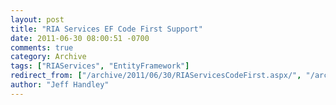 ```yaml
---
layout: post
title: "RIA Services EF Code First Support"
date: 2011-06-30 08:00:51 -0700
comments: true
category: Archive
tags: ["RIAServices", "EntityFramework"]
redirect_from: ["/archive/2011/06/30/RIAServicesCodeFirst.aspx/", "/archive/2011/06/30/riaservicescodefirst.aspx"]
author: "Jeff Handley"
---
```


